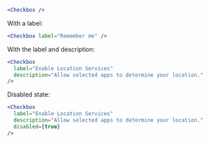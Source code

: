 ```jsx
<Checkbox />
```

With a label:

```jsx
<Checkbox label="Remember me" />
```

With the label and description:

```jsx
<Checkbox
  label="Enable Location Services"
  description="Allow selected apps to determine your location."
/>
```

Disabled state:

```jsx
<Checkbox
  label="Enable Location Services"
  description="Allow selected apps to determine your location."
  disabled={true}
/>
```
